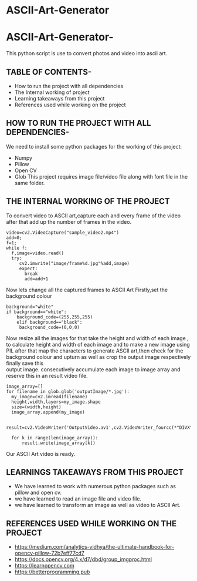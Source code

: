 # ASCII-Art-Generator
# ASCII-Art-Generator-
This python script is use to convert photos and video into ascii art.
## TABLE OF CONTENTS-
 * How to run the project with all dependencies
 * The Internal working of project
 * Learning takeaways from this project
 * References used while working on the project
 
## HOW TO RUN THE PROJECT WITH ALL DEPENDENCIES-
We need to install some python packages for the working of this project:
* Numpy
* Pillow
* Open CV
* Glob
This project requires image file/video file along with font file in the same folder.
## THE INTERNAL WORKING OF THE PROJECT
To convert video to ASCII art,capture each and every frame of the video after that add up the number of frames in the video.
```
video=cv2.VideoCapture("sample_video2.mp4")
add=0;
f=1;
while f:
  f,image=video.read()
  try:
     cv2.imwrite("image/frame%d.jpg"%add,image)
     expect:
       break
       add=add+1
 ```
 Now lets change all the captured frames to ASCII Art
 Firstly,set the background colour
 ```
 background="white"
 if background=="white":
     background_code=(255,255,255)
     elif background=="black":
      background_code=(0,0,0)
 ```
 Now resize all the images for that take the height and width of each image , to calculate height and width of each image and to make a new image using PIL
 after that map the characters to generate ASCII art,then check for the background colour and upturn as well as crop the output image respectively finally save this   
 output image.
 consecutively accumulate each image to image array and reserve this in an result video file.
 ```
 image_array=[]
 for filename in glob.glob('outputImage/*.jpg'):
   my_image=cv2.imread(filename)
   height,width,layers=my_image.shape
   size=(width,height)
   image_array.append(my_image)
   
   result=cv2.VideoWriter('OutputVideo.av1',cv2.VideoWriter_fourcc(*"DIVX"),25,size)
   
   for k in range(len(image_array)):
       result.write(image_array[k])
   ```
   Our ASCII Art video is ready.
   
   ## LEARNINGS TAKEAWAYS FROM THIS PROJECT
   * We have learned to work with numerous python packages such as pillow and open cv.
   * we have learned to read an image file and video file.
   * we have learned to transform an image as well as video to ASCII Art.
    
   ## REFERENCES USED WHILE WORKING ON THE PROJECT
   * https://medium.com/analytics-vidhya/the-ultimate-handbook-for-opencv-pillow-72b7eff77cd7
   * https://docs.opencv.org/4.x/d7/dbd/group_imgproc.html
   * https://learnopencv.com
   * https://betterprogramming.pub
